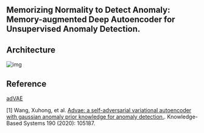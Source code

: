 
## Memorizing Normality to Detect Anomaly: Memory-augmented Deep Autoencoder for Unsupervised Anomaly Detection.


## Architecture
![img](https://github.com/YeongHyeon/adVAE/blob/master/figures/advae.png)




## Reference
[adVAE](https://github.com/YeongHyeon/adVAE)

[1] Wang, Xuhong, et al. <a href="https://www.sciencedirect.com/science/article/pii/S0950705119305283">Advae: a self-adversarial variational autoencoder with gaussian anomaly prior knowledge for anomaly detection.</a>. Knowledge-Based Systems 190 (2020): 105187.
